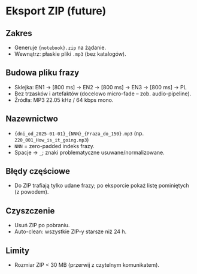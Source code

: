 # Eksport ZIP (future)

## Zakres

- Generuje `{notebook}.zip` na żądanie.
- Wewnątrz: płaskie pliki `.mp3` (bez katalogów).

## Budowa pliku frazy

- Sklejka: EN1 → [800 ms] → EN2 → [800 ms] → EN3 → [800 ms] → PL
- Bez trzasków i artefaktów (docelowo micro-fade – zob. audio-pipeline).
- Źródła: MP3 22.05 kHz / 64 kbps mono.

## Nazewnictwo

- `{dni_od_2025-01-01}_{NNN}_{Fraza_do_150}.mp3` (np. `220_001_How_is_it_going.mp3`)
- `NNN` = zero-padded indeks frazy.
- Spacje → `_`; znaki problematyczne usuwane/normalizowane.

## Błędy częściowe

- Do ZIP trafiają tylko udane frazy; po eksporcie pokaż listę pominiętych (z powodem).

## Czyszczenie

- Usuń ZIP po pobraniu.
- Auto-clean: wszystkie ZIP-y starsze niż 24 h.

## Limity

- Rozmiar ZIP < 30 MB (przerwij z czytelnym komunikatem).
